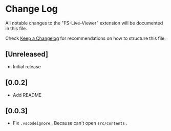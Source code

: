 # Change Log

All notable changes to the "FS-Live-Viewer" extension will be documented in this file.

Check [Keep a Changelog](http://keepachangelog.com/) for recommendations on how to structure this file.

## [Unreleased]

- Initial release

## [0.0.2]

- Add README

## [0.0.3]

- Fix `.vscodeignore` . Because can't open `src/contents` .